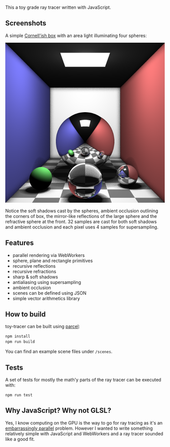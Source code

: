 This a toy grade ray tracer written with JavaScript.

## Screenshots

A simple [Cornell'ish box](https://en.wikipedia.org/wiki/Cornell_box) with an area light illuminating four spheres:

![toy-tracer](docs/cornell.png)

Notice the soft shadows cast by the spheres, ambient occlusion outlining the corners of box, the mirror-like reflections of the large sphere and the refractive sphere at the front. 32 samples are cast for both soft shadows and ambient occlusion and each pixel uses 4 samples for supersampling.

## Features

* parallel rendering via WebWorkers
* sphere, plane and rectangle primitives
* recursive reflections
* recursive refractions
* sharp & soft shadows
* antialiasing using supersampling
* ambient occlusion
* scenes can be defined using JSON
* simple vector arithmetics library

## How to build

toy-tracer can be built using [parcel](https://parceljs.org/):

```bash
npm install
npm run build
```

You can find an example scene files under `/scenes`.

## Tests

A set of tests for mostly the math'y parts of the ray tracer can be executed with:

```
npm run test
```

## Why JavaScript? Why not GLSL?

Yes, I know computing on the GPU is the way to go for ray tracing as it's an [embarrassingly parallel](https://en.wikipedia.org/wiki/Embarrassingly_parallel) problem. However I wanted to write something relatively simple with JavaScript and WebWorkers and a ray tracer sounded like a good fit.
